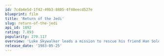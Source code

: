 ```yaml
---
id: 7cda4e5d-1f42-49b3-8805-4f40eecd527e
blueprint: film
title: 'Return of the Jedi'
slug: return-of-the-jedi
api_id: 1892
rating: 7.893
popularity: 270.117
overview: 'Luke Skywalker leads a mission to rescue his friend Han Solo from the clutches of Jabba the Hutt, while the Emperor seeks to destroy the Rebellion once and for all with a second dreaded Death Star.'
release_date: '1983-05-25'
---
```

